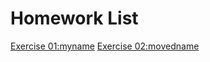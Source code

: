 # Homework List
[Exercise 01:myname](https://github.com/yct19970507/compuational_physics_N2015301020175/blob/master/myname.py)
[Exercise 02:movedname](https://github.com/yct19970507/compuational_physics_N2015301020175/blob/master/movedname.py)
 

